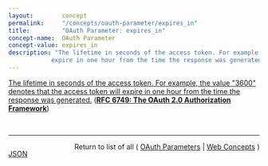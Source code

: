 ```yaml
---
layout:        concept
permalink:     "/concepts/oauth-parameter/expires_in"
title:         "OAuth Parameter: expires_in"
concept-name:  OAuth Parameter
concept-value: expires_in
description: "The lifetime in seconds of the access token. For example, the value \"3600\" denotes that the access token will
            expire in one hour from the time the response was generated."
---
```


[The lifetime in seconds of the access token. For example, the value "3600" denotes that the access token will
            expire in one hour from the time the response was generated.](http://tools.ietf.org/html/rfc6749#section-4.2.2 "Read documentation for OAuth Parameter &#34;expires_in&#34;") (**[RFC 6749: The OAuth 2.0 Authorization Framework](/specs/IETF/RFC/6749 "The OAuth 2.0 authorization framework enables a third-party application to obtain limited access to an HTTP service, either on behalf of a resource owner by orchestrating an approval interaction between the resource owner and the HTTP service, or by allowing the third-party application to obtain access on its own behalf. This specification replaces and obsoletes the OAuth 1.0 protocol described in RFC 5849.")**)

<br/>
<hr/>

<p style="float : left"><a href="./expires_in.json" title="JSON representing this particular Web Concept value">JSON</a></p>
<p style="text-align: right">Return to list of all ( <a href="../oauth-parameter/">OAuth Parameters</a> | <a href="../">Web Concepts</a> )</p>
